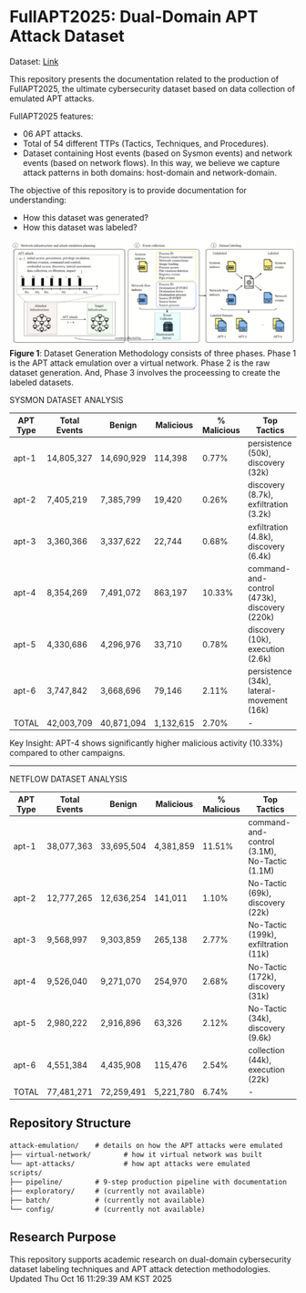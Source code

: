 # FullAPT2025: Dual-Domain APT Attack Dataset

Dataset: [Link](https://zenodo.org/records/17363885)

This repository presents the documentation related to the production of FullAPT2025, the ultimate cybersecurity dataset based on data collection of emulated APT attacks.

FullAPT2025 features:
- 06 APT attacks.
- Total of 54 different TTPs (Tactics, Techniques, and Procedures).
- Dataset containing Host events (based on Sysmon events) and network events (based on network flows). In this way, we believe we capture attack patterns in both domains: host-domain and network-domain.

The objective of this repository is to provide documentation for understanding:

- How this dataset was generated?
- How this dataset was labeled?

<!-- A comprehensive 9-step pipeline for labeling cybersecurity datasets combining Sysmon (host-level) and NetFlow (network-level) events for Advanced Persistent Threat (APT) attack analysis. -->

![Figure 1. Dataset Generation Methodology](images/methodology_png.png)
**Figure 1**: Dataset Generation Methodology consists of three phases. Phase 1 is the APT attack emulation over a virtual network. Phase 2 is the raw dataset generation. And, Phase 3 involves the proceessing to create the labeled datasets.

SYSMON DATASET ANALYSIS

  | APT Type | Total Events | Benign     | Malicious | % Malicious | Top Tactics                 |
  |----------|--------------|------------|-----------|-------------|----------------------------------------------|
  | apt-1    | 14,805,327   | 14,690,929 | 114,398   | 0.77%       | persistence (50k), discovery  (32k)           |
  | apt-2    | 7,405,219    | 7,385,799  | 19,420    | 0.26%       | discovery (8.7k), exfiltration   (3.2k)        |
  | apt-3    | 3,360,366    | 3,337,622  | 22,744    | 0.68%       | exfiltration (4.8k), discovery   (6.4k)        |
  | apt-4    | 8,354,269    | 7,491,072  | 863,197   | 10.33%      | command-and-control (473k),  discovery (220k) |
  | apt-5    | 4,330,686    | 4,296,976  | 33,710    | 0.78%       | discovery (10k), execution  (2.6k)            |
  | apt-6    | 3,747,842    | 3,668,696  | 79,146    | 2.11%       | persistence (34k),  lateral-movement (16k)    |
  | TOTAL    | 42,003,709   | 40,871,094 | 1,132,615 | 2.70%       | -                 |

  Key Insight: APT-4 shows significantly higher malicious activity (10.33%) compared to other
  campaigns.

  ---
  NETFLOW DATASET ANALYSIS

  | APT Type | Total Events | Benign     | Malicious | % Malicious | Top Tactics                 |
  |----------|--------------|------------|-----------|-------------|----------------------------------------------|
  | apt-1    | 38,077,363   | 33,695,504 | 4,381,859 | 11.51%      | command-and-control (3.1M),  No-Tactic (1.1M) |
  | apt-2    | 12,777,265   | 12,636,254 | 141,011   | 1.10%       | No-Tactic (69k), discovery  (22k)             |
  | apt-3    | 9,568,997    | 9,303,859  | 265,138   | 2.77%       | No-Tactic (199k), exfiltration   (11k)         |
  | apt-4    | 9,526,040    | 9,271,070  | 254,970   | 2.68%       | No-Tactic (172k), discovery  (31k)            |
  | apt-5    | 2,980,222    | 2,916,896  | 63,326    | 2.12%       | No-Tactic (34k), discovery  (9.6k)            |
  | apt-6    | 4,551,384    | 4,435,908  | 115,476   | 2.54%       | collection (44k), execution  (22k)            |
  | TOTAL    | 77,481,271   | 72,259,491 | 5,221,780 | 6.74%       | -                 |


## Repository Structure

```
attack-emulation/    # details on how the APT attacks were emulated
├── virtual-network/        # how it virtual network was built
└── apt-attacks/            # how apt attacks were emulated
scripts/
├── pipeline/        # 9-step production pipeline with documentation
├── exploratory/     # (currently not available)
├── batch/           # (currently not available)
└── config/          # (currently not available)
```

<!-- ## Pipeline Steps

1. Elasticsearch data extraction
2. Sysmon CSV creation
3. NetFlow CSV creation  
4. Temporal causation correlation
5. Comprehensive correlation analysis
6. Seed event extraction (human-in-the-loop)
7. Attack lifecycle tracing
8. Labeled Sysmon dataset creation
9. Labeled NetFlow dataset creation

## Documentation

Complete documentation available in `scripts/pipeline/PIPELINE_OVERVIEW.md` -->

## Research Purpose

This repository supports academic research on dual-domain cybersecurity dataset labeling techniques and APT attack detection methodologies.
Updated Thu Oct 16 11:29:39 AM KST 2025
